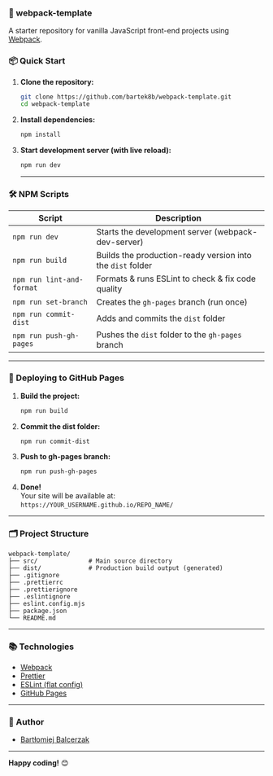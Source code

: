 ### 🚀 webpack-template

A starter repository for vanilla JavaScript front-end projects using [Webpack](https://webpack.js.org/).

### 📦 Quick Start

1. **Clone the repository:**
   ```bash
   git clone https://github.com/bartek8b/webpack-template.git
   cd webpack-template
   ```

2. **Install dependencies:**
   ```bash
   npm install
   ```

3. **Start development server (with live reload):**
   ```bash
   npm run dev
   ```
   ---

### 🛠️ NPM Scripts

| Script                   | Description                                                |
|--------------------------|------------------------------------------------------------|
| `npm run dev`            | Starts the development server (webpack-dev-server)         |
| `npm run build`          | Builds the production-ready version into the `dist` folder |
| `npm run lint-and-format`| Formats & runs ESLint to check & fix code quality          |
| `npm run set-branch`     | Creates the `gh-pages` branch (run once)                   |
| `npm run commit-dist`    | Adds and commits the `dist` folder                         |
| `npm run push-gh-pages`  | Pushes the `dist` folder to the `gh-pages` branch          |

---

### 🚀 Deploying to GitHub Pages

1. **Build the project:**
   ```bash
   npm run build
   ```
2. **Commit the dist folder:**
   ```bash
   npm run commit-dist
   ```
3. **Push to gh-pages branch:**
   ```bash
   npm run push-gh-pages
   ```
4. **Done!**  
   Your site will be available at:  
   `https://YOUR_USERNAME.github.io/REPO_NAME/`

---

### 🗂️ Project Structure

```
webpack-template/
├── src/              # Main source directory
├── dist/             # Production build output (generated)
├── .gitignore
├── .prettierrc
├── .prettierignore
├── .eslintignore
├── eslint.config.mjs
├── package.json
└── README.md
```

---

### 📚 Technologies

- [Webpack](https://webpack.js.org/)
- [Prettier](https://prettier.io/)
- [ESLint (flat config)](https://eslint.org/)
- [GitHub Pages](https://pages.github.com/)

---

### 📝 Author

- [Bartłomiej Balcerzak](https://github.com/bartek8b)

---

**Happy coding!** 😊